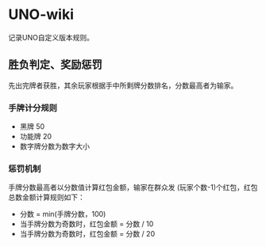 # UNO-wiki
记录UNO自定义版本规则。

## 胜负判定、奖励惩罚
先出完牌者获胜，其余玩家根据手中所剩牌分数排名，分数最高者为输家。
### 手牌计分规则
- 黑牌 50 
- 功能牌 20
- 数字牌分数为数字大小

### 惩罚机制
手牌分数最高者以分数值计算红包金额，输家在群众发 (玩家个数-1)个红包，红包总数金额计算规则如下：
- 分数 = min(手牌分数，100)
- 当手牌分数为奇数时，红包金额 = 分数 / 10
- 当手牌分数为奇数时，红包金额 = 分数 / 20

## 